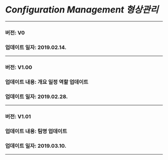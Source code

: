 # __*Configuration Management 형상관리*__
--------------------------------------------
### 버전: V0  
### 업데이트 일자: 2019.02.14.   
---------------------------------------------  
### 버전: V1.00  
### 업데이트 내용: 개요 일정 역할 업데이트  
### 업데이트 일자: 2019.02.28.    
---------------------------------------------  
### 버전: V1.01  
### 업데이트 내용: 팀명 업데이트  
### 업데이트 일자: 2019.03.10.   
---------------------------------------------  
 
